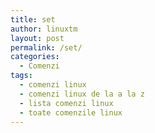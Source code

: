```yaml
---
title: set
author: linuxtm
layout: post
permalink: /set/
categories:
  - Comenzi
tags:
  - comenzi linux
  - comenzi linux de la a la z
  - lista comenzi linux
  - toate comenzile linux
---
```

